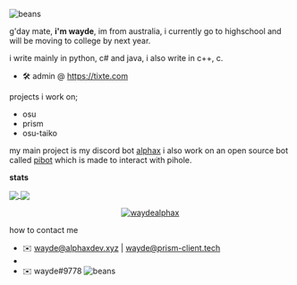![beans](https://ok.osuhow.wtf/ez.png)

g'day mate, **i'm wayde**, im from australia, i currently go to highschool and will be moving to college by next year.

i write mainly in python, c# and java, i also write in c++, c.

- 🛠 admin @ https://tixte.com

projects i work on;
- osu
- prism
- osu-taiko


my main project is my discord bot [alphax](https://bot.alphaxdev.xyz)
i also work on an open source bot called [pibot](https://github.com/waydealphax/PiBot) which is made to interact with pihole.


**stats**

<a align="center" href="https://github.com/anuraghazra/github-readme-stats">
  <img align="center" src="https://github-readme-stats.vercel.app/api?username=waydealphax&count_private=true&theme=synthwave&show_icons=false" />
  <img align="center" src="https://github-readme-stats.vercel.app/api/top-langs/?username=waydealphax&layout=compact&theme=synthwave&count_private=true" />
  <p align="center"> <img src="https://komarev.com/ghpvc/?username=waydealphax&label=Profile%20views&color=00ffff&style=flat" alt="waydealphax" /> </p>
</a>


how to contact me
- ✉️ wayde@alphaxdev.xyz | wayde@prism-client.tech
- 
- ✉️ wayde#9778
![beans](https://ok.osuhow.wtf/ez.png)
